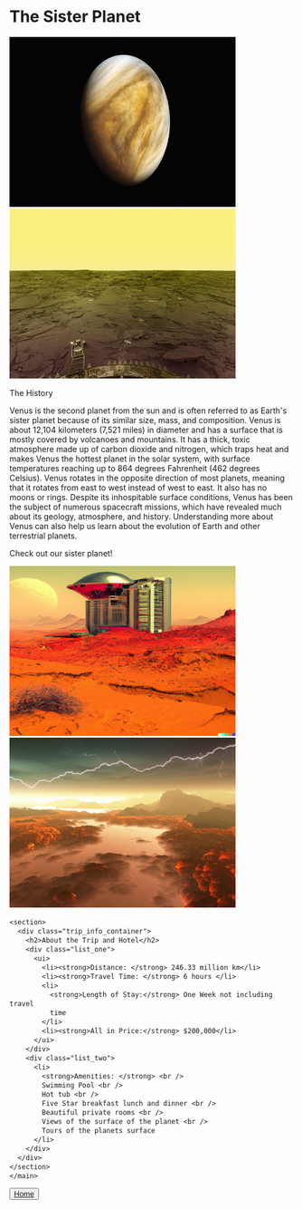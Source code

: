  <!--layout: page
title: "Locations"
permalink: [/URL-PATH](https://evanm07.github.io/The_Space_Station/locations/venus)
title:false
-->
<link rel="stylesheet" type="text/css" href="../css/style.scss" />
<link rel="stylesheet" type="text/css" href="../css/location.css" />

<body>
  <h1> The Sister Planet </h1>

  <main>
    <section class="img_container">
      <img
        src="../images/location_images/venus_images/venus_from_distance.png"
        loading="lazy"
        height="300px"
        width="400px"
        alt="Picture of venus taken from a distance "
      />
      <img
        src="../images/location_images/venus_images/surface_of_planet.png"
        loading="lazy"
        height="300px"
        width="400px"
        alt="Image of Venus's surface taken on the surface of the planet"
      />
      <section>
        <div class="planet_info">
          <p id="planet_info_heading">The History</p>
          <p id="planet_info_para">
            Venus is the second planet from the sun and is often referred to
            as Earth's sister planet because of its similar size, mass, and
            composition. Venus is about 12,104 kilometers (7,521 miles) in
            diameter and has a surface that is mostly covered by volcanoes and
            mountains. It has a thick, toxic atmosphere made up of carbon
            dioxide and nitrogen, which traps heat and makes Venus the hottest
            planet in the solar system, with surface temperatures reaching up
            to 864 degrees Fahrenheit (462 degrees Celsius). Venus rotates in
            the opposite direction of most planets, meaning that it rotates
            from east to west instead of west to east. It also has no moons or
            rings. Despite its inhospitable surface conditions, Venus has been
            the subject of numerous spacecraft missions, which have revealed
            much about its geology, atmosphere, and history. Understanding
            more about Venus can also help us learn about the evolution of
            Earth and other terrestrial planets.
          </p>
          <p id="final_planet_info_para">Check out our sister planet!</p>
        </div>
      </section>
      <img
        src="../images/location_images/venus_images/hotel_on_venus.png"
        loading="lazy"
        height="300px"
        width="400px"
        alt="Image of a hotel on the surface of venus"
      />
      <img
        src="../images/location_images/venus_images/storm_view_surface.png"
        loading="lazy"
        height="300px"
        width="400px"
        alt="Image of a storm on the surface of venus "
      />
    </section>

    <section>
      <div class="trip_info_container">
        <h2>About the Trip and Hotel</h2>
        <div class="list_one">
          <ui>
            <li><strong>Distance: </strong> 246.33 million km</li>
            <li><strong>Travel Time: </strong> 6 hours </li>
            <li>
              <strong>Length of Stay:</strong> One Week not including travel
              time
            </li>
            <li><strong>All in Price:</strong> $200,000</li>
          </ui>
        </div>
        <div class="list_two">
          <li>
            <strong>Amenities: </strong> <br />
            Swimming Pool <br />
            Hot tub <br />
            Five Star breakfast lunch and dinner <br />
            Beautiful private rooms <br />
            Views of the surface of the planet <br />
            Tours of the planets surface
          </li>
        </div>
      </div>
    </section>
    </main>

  <button id="home_btn">
    <a href="https://evanm07.github.io/The_Space_Station/"> 
    Home </a> 
  </button>
  
  </body>

<!--</body>-->
